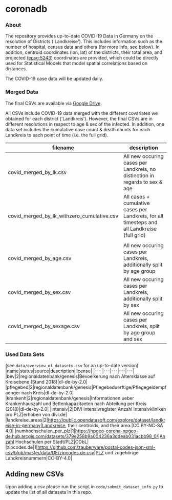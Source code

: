 # coronadb

### About
The repository provides up-to-date COVID-19 Data in Germany on the resolution of Districts ('Landkreise').
This includes information such as the number of hospital, census data and others (for more info, see below). In addition,  centroid coordinates (lon, lat) of the districts, their total area, and projected ([epsg:5243](https://epsg.io/5243)) coordinates are provided, which could be directly used for Statistical Models that model spatial correlations based on distances.

The COVID-19 case data will be updated daily.

### Merged Data
The final CSVs are available via [Google Drive](https://drive.google.com/drive/folders/1Vsf20J75hAJ6EmgM6yRjsRpyLKqvZhmJ?usp=sharing).

All CSVs include COVID-19 data merged with the different covariates we obtained for each district ('Landkreis').
However, the final CSVs are in different resolutions in respect to age & sex of the infected.
In addition, one data set includes the cumulative case count & death counts for each Landkreis to each point of time (i.e. the full grid).

|filename | description|
|---|---|
| covid_merged_by_lk.csv| All new occuring cases per Landkreis, no distinction in regards to sex & age|
| covid_merged_by_lk_withzero_cumulative.csv| All cases + cumulative cases per Landkreis, for all timesteps and all Landkreise (full grid)|
||
| covid_merged_by_age.csv| All new occuring cases per Landkreis, additionally split by age group|
| covid_merged_by_sex.csv| All new occuring cases per Landkreis, additionally split by sex|
| covid_merged_by_sexage.csv| All new occuring cases per Landkreis, split by age group and sex|

### Used Data Sets 
(see `data/overview_of_datasets.csv` for an up-to-date version)
|name|status|source|description|license|
|--- |---|---|---|---|
|bev|2|regionaldatenbank/genesis|Bevoelkerung nach Altersklasse auf Kreisebene (Stand 2018)|dl-de-by-2.0|
|pflegebed|2|regionaldatenbank/genesis|Pflegebeduerftige/Pflegegeldempfaenger nach Kreis|dl-de-by-2.0|
|krankenh|2|regionaldatenbank/genesis|Informationen ueber Krankenhauszahl und Bettenkapazitaeten nach Abteilung per Kreis (2018)|dl-de-by-2.0|
|intensiv|2|DIVI Intensivregister|Anzahl Intensivkliniken pro PLZ|erhoben von divi.de|
|landkreise_areas|2|https://public.opendatasoft.com/explore/dataset/landkreise-in-germany|Landkreise, their centroids, and their area.|CC BY-NC-SA 4.0|
|numhochschulen_per_plz|1|https://npgeo-corona-npgeo-de.hub.arcgis.com/datasets/379e258b9a004236a3ddeab031acbb98_0/|Anzahl Hochschulen  per Stadt/PLZ|ODbL|
|zipcodes.de|1|https://github.com/zauberware/postal-codes-json-xml-csv/blob/master/data/DE/zipcodes.de.csv|PLZ und zugehörige Landkreisnummern|CC-BY-4.0|

## Adding new CSVs
Upon adding a csv please run the script in `code/submit_dataset_info.py` to update the list of all datasets in this repo.
